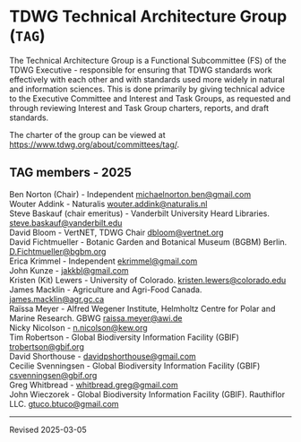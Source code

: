 # TDWG Technical Architecture Group (`TAG`)

The Technical Architecture Group is a Functional Subcommittee (FS) of the TDWG Executive - responsible for ensuring that TDWG standards work effectively with each other and with standards used more widely in natural and information sciences.  This is done primarily by giving technical advice to the Executive Committee and Interest and Task Groups, as requested and through reviewing Interest and Task Group charters, reports, and draft standards.

The charter of the group can be viewed at <https://www.tdwg.org/about/committees/tag/>. 

## TAG members - 2025

Ben Norton (Chair) - Independent [michaelnorton.ben@gmail.com](mailto:michaelnorton.ben@gmail.com)  
Wouter Addink - Naturalis [wouter.addink@naturalis.nl](mailto:wouter.addink@naturalis.nl)  
Steve Baskauf (chair emeritus) - Vanderbilt University Heard Libraries. [steve.baskauf@vanderbilt.edu](mailto:steve.baskauf@vanderbilt.edu)  
David Bloom - VertNET, TDWG Chair [dbloom@vertnet.org](dbloom@vertnet.org)  
David Fichtmueller - Botanic Garden and Botanical Museum (BGBM) Berlin. [D.Fichtmueller@bgbm.org](mailto:D.Fichtmueller@bgbm.org)  
Erica Krimmel - Independent [ekrimmel@gmail.com](ekrimmel@gmail.com)  
John Kunze - [jakkbl@gmail.com](jakkbl@gmail.com)  
Kristen (Kit) Lewers - University of Colorado. [kristen.lewers@colorado.edu](mailto:kristen.lewers@colorado.edu)  
James Macklin - Agriculture and Agri-Food Canada. [james.macklin@agr.gc.ca](mailto:james.macklin@agr.gc.ca)  
Raïssa Meyer -  Alfred Wegener Institute, Helmholtz Centre for Polar and Marine Research. GBWG [raissa.meyer@awi.de](mailto:raissa.meyer@awi.de)  
Nicky Nicolson - [n.nicolson@kew.org](n.nicolson@kew.org)  
Tim Robertson - Global Biodiversity Information Facility (GBIF) [trobertson@gbif.org](mailto:trobertson@gbif.org)  
David Shorthouse - [davidpshorthouse@gmail.com](mailto:davidpshorthouse@gmail.com)  
Cecilie Svenningsen - Global Biodiversity Information Facility (GBIF) [csvenningsen@gbif.org](csvenningsen@gbif.org)  
Greg Whitbread - [whitbread.greg@gmail.com](whitbread.greg@gmail.com)  
John Wieczorek - Global Biodiversity Information Facility (GBIF). Rauthiflor LLC. [gtuco.btuco@gmail.com](mailto:gtuco.btuco@gmail.com)  

----
Revised 2025-03-05
